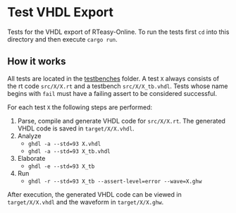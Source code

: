 # Test VHDL Export

Tests for the VHDL export of RTeasy-Online. To run the tests first `cd` into this directory and then execute `cargo run`.

## How it works

All tests are located in the [testbenches](./testbenches) folder. A test `X` always consists of the rt code `src/X/X.rt` and a testbench `src/X/X_tb.vhdl`. Tests whose name begins with `fail` must have a failing assert to be considered successful.

For each test `X` the following steps are performed:

1. Parse, compile and generate VHDL code for `src/X/X.rt`. The generated VHDL code is saved in `target/X/X.vhdl`.
2. Analyze
   - `ghdl -a --std=93 X.vhdl`
   - `ghdl -a --std=93 X_tb.vhdl`
3. Elaborate
   - `ghdl -e --std=93 X_tb`
4. Run
   - `ghdl -r --std=93 X_tb --assert-level=error --wave=X.ghw`

After execution, the generated VHDL code can be viewed in `target/X/X.vhdl` and the waveform in `target/X/X.ghw`.
